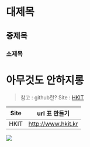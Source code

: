 # 대제목
## 중제목
### 소제목
# 아무것도 안하지롱
>참고 : github란?
Site : [HKIT](http://www.hkit.kr)

|Site|url 표 만들기|
|--|--|
|HKIT|http://www.hkit.kr|

<img src="https://www.google.com/images/branding/googlelogo/1x/googlelogo_color_272x92dp.png">
